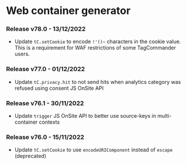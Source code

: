 # Web container generator

### Release v78.0 - 13/12/2022

* Update `tC.setCookie` to encode `!'()~` characters in the cookie value. This is a requirement for WAF restrictions of some TagCommander users.

### Release v77.0 - 01/12/2022

* Update `tC.privacy.hit` to not send hits when analytics category was refused using consent JS OnSite API 

### Release v76.1 - 30/11/2022
* Update `trigger` JS OnSite API to better use source-keys in multi-container contexts

### Release v76.0 - 15/11/2022
* Update `tC.setCookie` to use `encodeURIComponent` instead of `escape` (deprecated)

